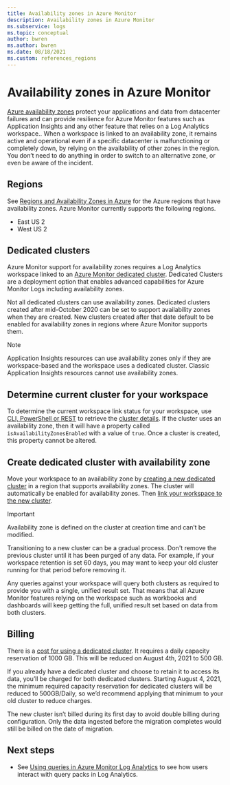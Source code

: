 ```yaml
---
title: Availability zones in Azure Monitor
description: Availability zones in Azure Monitor 
ms.subservice: logs
ms.topic: conceptual
author: bwren
ms.author: bwren
ms.date: 08/18/2021
ms.custom: references_regions
---
```


# Availability zones in Azure Monitor

[Azure availability zones](../../availability-zones/az-overview.md) protect your applications and data from datacenter failures and can provide resilience for Azure Monitor features such as Application Insights and any other feature that relies on a Log Analytics workspace.. When a workspace is linked to an availability zone, it remains active and operational even if a specific datacenter is malfunctioning or completely down, by relying on the availability of other zones in the region. You don’t need to do anything in order to switch to an alternative zone, or even be aware of the incident. 


## Regions
See [Regions and Availability Zones in Azure](https://azure.microsoft.com/global-infrastructure/geographies/#geographies) for the Azure regions that have availability zones. Azure Monitor currently supports the following regions. 

- East US 2
- West US 2

## Dedicated clusters
Azure Monitor support for availability zones requires a Log Analytics workspace linked to an [Azure Monitor dedicated cluster](logs-dedicated-clusters.md). Dedicated Clusters are a deployment option that enables advanced capabilities for Azure Monitor Logs including availability zones.

Not all dedicated clusters can use availability zones. Dedicated clusters created after mid-October 2020 can be set to support availability zones when they are created. New clusters created after that date default to be enabled for availability zones in regions where Azure Monitor supports them.


> [!NOTE]
> Application Insights resources can use availability zones only if they are workspace-based and the workspace uses a dedicated cluster. Classic Application Insights resources cannot use availability zones.


## Determine current cluster for your workspace
To determine the current workspace link status for your workspace, use [CLI, PowerShell or REST](logs-dedicated-clusters.md#check-workspace-link-status) to retrieve the [cluster details](logs-dedicated-clusters.md#check-cluster-provisioning-status). If the cluster uses an availability zone, then it will have a property called `isAvailabilityZonesEnabled` with a value of `true`. Once a cluster is created, this property cannot be altered.

## Create dedicated cluster with availability zone
Move your workspace to an availability zone by [creating a new dedicated cluster](logs-dedicated-clusters.md#create-a-dedicated-cluster) in a region that supports availability zones. The cluster will automatically be enabled for availability zones. Then [link your workspace to the new cluster](logs-dedicated-clusters.md#link-a-workspace-to-a-cluster).

> [!IMPORTANT]
> Availability zone is defined on the cluster at creation time and can’t be modified.

Transitioning to a new cluster can be a gradual process. Don't remove the previous cluster until it has been purged of any data. For example, if your workspace retention is set 60 days, you may want to keep your old cluster running for that period before removing it.

Any queries against your workspace will query both clusters as required to provide you with a single, unified result set. That means that all Azure Monitor features relying on the workspace such as workbooks and dashboards will keep getting the full, unified result set based on data from both clusters.

## Billing
There is a [cost for using a dedicated cluster](logs-dedicated-clusters.md#create-a-dedicated-cluster). It requires a daily capacity reservation of 1000 GB. This will be reduced on August 4th, 2021 to 500 GB. 

If you already have a dedicated cluster and choose to retain it to access its data, you’ll be charged for both dedicated clusters. Starting August 4, 2021, the minimum required capacity reservation for dedicated clusters will be reduced to 500GB/Daily, so we’d recommend applying that minimum to your old cluster to reduce charges.

The new cluster isn’t billed during its first day to avoid double billing during configuration. Only the data ingested before the migration completes would still be billed on the date of migration. 


## Next steps

- See [Using queries in Azure Monitor Log Analytics](queries.md) to see how users interact with query packs in Log Analytics.

